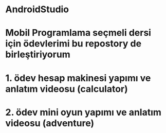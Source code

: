 # AndroidStudio
# Mobil Programlama seçmeli dersi için  ödevlerimi bu repostory de birleştiriyorum
# 1. ödev hesap makinesi yapımı ve anlatım videosu (calculator)
# 2. ödev mini oyun yapımı ve anlatım videosu (adventure)
